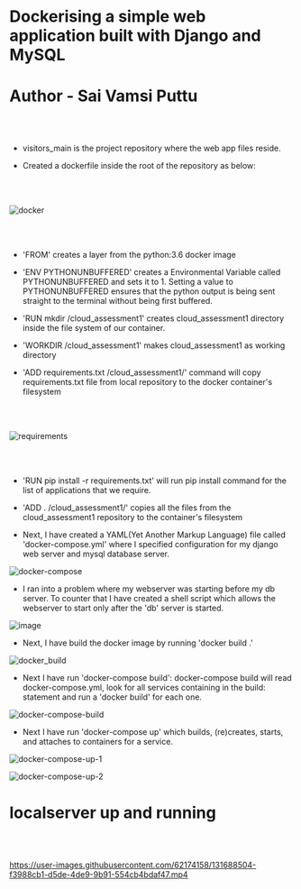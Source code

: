 # Dockerising a simple web application built with Django and MySQL
# Author - Sai Vamsi Puttu
<p1>
<br/><br/>
  <section>
    
- visitors_main is the project repository where the web app files reside.
    
- Created a dockerfile inside the root of the repository as below:
    
  </section>
 <br/><br/> 

  ![docker](https://user-images.githubusercontent.com/67168573/134577732-fc20ee88-181f-479b-a3d2-b2bce3807c52.png)

<br/><br/>
<section>
  
- 'FROM' creates a layer from the python:3.6 docker image
  
- 'ENV PYTHONUNBUFFERED' creates a Environmental Variable called PYTHONUNBUFFERED and sets it to 1. Setting a value to PYTHONUNBUFFERED ensures that the python output is being sent straight to the terminal without being first buffered.
  
- 'RUN mkdir /cloud_assessment1' creates cloud_assessment1 directory inside the file system of our container.
  
- 'WORKDIR /cloud_assessment1' makes cloud_assessment1 as working directory
  
- 'ADD requirements.txt /cloud_assessment1/' command will copy requirements.txt file from local repository to the docker container's filesystem
  
  </section>
<br/><br/>

![requirements](https://user-images.githubusercontent.com/62174158/131689961-94b401a7-7183-4192-a2a5-a9c871a7c148.png)

 <br/><br/>

<section>
  
- 'RUN pip install -r requirements.txt' will run pip install command for the list of applications that we require.

- 'ADD . /cloud_assessment1/' copies all the files from the cloud_assessment1 repository to the container's filesystem

- Next, I have created a YAML(Yet Another Markup Language) file called 'docker-compose.yml' where I specified configuration for
my django web server and mysql database server.
  
  </section>

![docker-compose](https://user-images.githubusercontent.com/67168573/134577831-7633643c-9899-43cc-a3a8-a6e66ac70449.png)

 
- I ran into a problem where my webserver was starting before my db server. To counter that I have created a shell script which
allows the webserver to start only after the 'db' server is started.
  
![image](https://user-images.githubusercontent.com/62174158/131687552-fb34efbd-2d09-454e-977b-3b500cda9eca.png)

  
- Next, I have build the docker image by running 'docker build .'
  
![docker_build](https://user-images.githubusercontent.com/62174158/131687700-e9822ce0-4765-4ca6-9ec0-ba8884ad2462.png)

- Next I have run 'docker-compose build': docker-compose build will read docker-compose.yml, look for all services containing in the build: 
statement and run a 'docker build' for each one.
  
![docker-compose-build](https://user-images.githubusercontent.com/62174158/131687787-c0b33928-2743-4356-8ee4-b79754f302cb.png)

- Next I have run 'docker-compose up' which builds, (re)creates, starts, and attaches to containers for a service.
  
![docker-compose-up-1](https://user-images.githubusercontent.com/62174158/131687948-99dc5d4a-eda7-4b02-8c68-01b19189f96c.png)

  
![docker-compose-up-2](https://user-images.githubusercontent.com/62174158/131687959-4066a600-40df-4af6-8cf6-bdcb03a41435.png)

  
  <h1 align:"center"> localserver up and running</h1>
<br/><br/>  

https://user-images.githubusercontent.com/62174158/131688504-f3988cb1-d5de-4de9-9b91-554cb4bdaf47.mp4


</p1>
